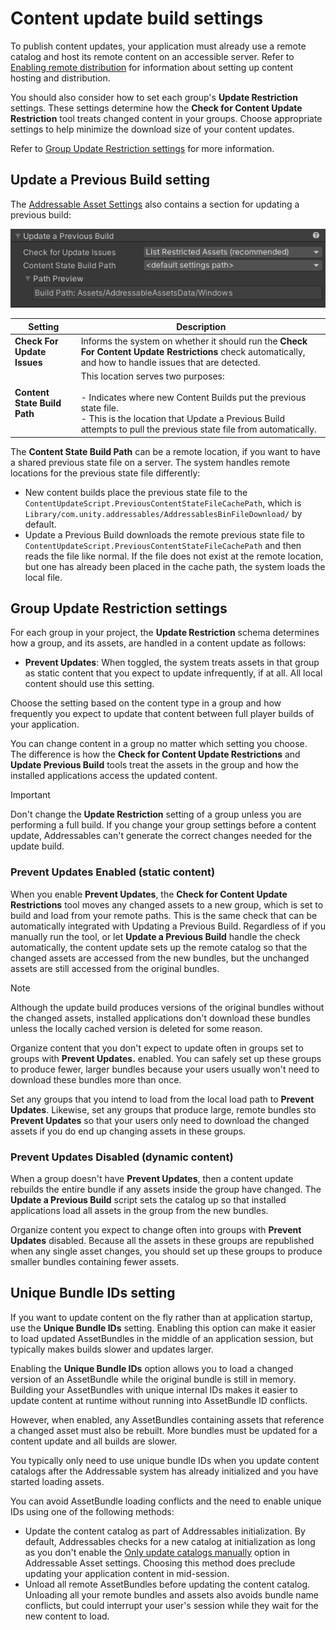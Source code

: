 # Content update build settings

To publish content updates, your application must already use a remote catalog and host its remote content on an accessible server. Refer to [Enabling remote distribution](xref:addressables-remote-content-distribution) for information about setting up content hosting and distribution.

You should also consider how to set each group's __Update Restriction__ settings. These settings determine how the __Check for Content Update Restriction__ tool treats changed content in your groups. Choose appropriate settings to help minimize the download size of your content updates.

Refer to [Group Update Restriction settings](#group-update-restriction-settings) for more information.

## Update a Previous Build setting

The [Addressable Asset Settings](AddressableAssetSettings.md) also contains a section for updating a previous build:

![](images/update-a-previous-build.png)

|**Setting**|**Description**|
|---|---|
| __Check For Update Issues__| Informs the system on whether it should run the __Check For Content Update Restrictions__ check automatically, and how to handle issues that are detected.|
|__Content State Build Path__| This location serves two purposes:<br/><br/>- Indicates where new Content Builds put the previous state file.<br/>- This is the location that Update a Previous Build attempts to pull the previous state file from automatically.|

The __Content State Build Path__ can be a remote location, if you want to have a shared previous state file on a server. The system handles remote locations for the previous state file differently:

* New content builds place the previous state file to the `ContentUpdateScript.PreviousContentStateFileCachePath`, which is `Library/com.unity.addressables/AddressablesBinFileDownload/` by default.
* Update a Previous Build downloads the remote previous state file to `ContentUpdateScript.PreviousContentStateFileCachePath` and then reads the file like normal. If the file does not exist at the remote location, but one has already been placed in the cache path, the system loads the local file.

## Group Update Restriction settings

For each group in your project, the __Update Restriction__ schema determines how a group, and its assets, are handled in a content update as follows:

* **Prevent Updates**: When toggled, the system treats assets in that group as static content that you expect to update infrequently, if at all. All local content should use this setting.

Choose the setting based on the content type in a group and how frequently you expect to update that content between full player builds of your application.

You can change content in a group no matter which setting you choose. The difference is how the __Check for Content Update Restrictions__ and __Update Previous Build__ tools treat the assets in the group and  how the installed applications access the updated content.

> [!IMPORTANT]
> Don't change the __Update Restriction__ setting of a group unless you are performing a full build. If you change your group settings before a content update, Addressables can't generate the correct changes needed for the update build.

### Prevent Updates Enabled (static content)

When you enable __Prevent Updates__, the __Check for Content Update Restrictions__ tool moves any changed assets to a new group, which is set to build and load from your remote paths. This is the same check that can be automatically integrated with Updating a Previous Build. Regardless of if you manually run the tool, or let __Update a Previous Build__ handle the check automatically, the content update sets up the remote catalog so that the changed assets are accessed from the new bundles, but the unchanged assets are still accessed from the original bundles.

> [!NOTE]
> Although the update build produces versions of the original bundles without the changed assets, installed applications don't download these bundles unless the locally cached version is deleted for some reason.

Organize content that you don't expect to update often in groups set to groups with __Prevent Updates.__ enabled. You can safely set up these groups to produce fewer, larger bundles because your users usually won't need to download these bundles more than once.

Set any groups that you intend to load from the local load path to __Prevent Updates__. Likewise, set any groups that produce large, remote bundles sto __Prevent Updates__ so that your users only need to download the changed assets if you do end up changing assets in these groups.

### Prevent Updates Disabled (dynamic content)

When a group doesn't have __Prevent Updates__, then a content update rebuilds the entire bundle if any assets inside the group have changed. The __Update a Previous Build__ script sets the catalog up so that installed applications load all assets in the group from the new bundles.

Organize content you expect to change often into groups with __Prevent Updates__ disabled. Because all the assets in these groups are republished when any single asset changes, you should set up these groups to produce smaller bundles containing fewer assets.

## Unique Bundle IDs setting

If you want to update content on the fly rather than at application startup, use the __Unique Bundle IDs__ setting. Enabling this option can make it easier to load updated AssetBundles in the middle of an application session, but typically makes builds slower and updates larger.

Enabling the __Unique Bundle IDs__ option allows you to load a changed version of an AssetBundle while the original bundle is still in memory. Building your AssetBundles with unique internal IDs makes it easier to update content at runtime without running into AssetBundle ID conflicts.

However, when enabled, any AssetBundles containing assets that reference a changed asset must also be rebuilt. More bundles must be updated for a content update and all builds are slower.

You typically only need to use unique bundle IDs when you update content catalogs after the Addressable system has already initialized and you have started loading assets.

You can avoid AssetBundle loading conflicts and the need to enable unique IDs using one of the following methods:

* Update the content catalog as part of Addressables initialization. By default, Addressables checks for a new catalog at initialization as long as you don't enable the [Only update catalogs manually](xref:addressables-asset-settings) option in Addressable Asset settings. Choosing this method does preclude updating your application content in mid-session.
* Unload all remote AssetBundles before updating the content catalog. Unloading all your remote bundles and assets also avoids bundle name conflicts, but could interrupt your user's session while they wait for the new content to load.

